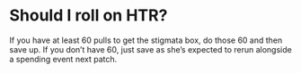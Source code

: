 # Should I roll on HTR?

If you have at least 60 pulls to get the stigmata box, do those 60 and then save up. If you don’t have 60, just save as she’s expected to rerun alongside a spending event next patch.